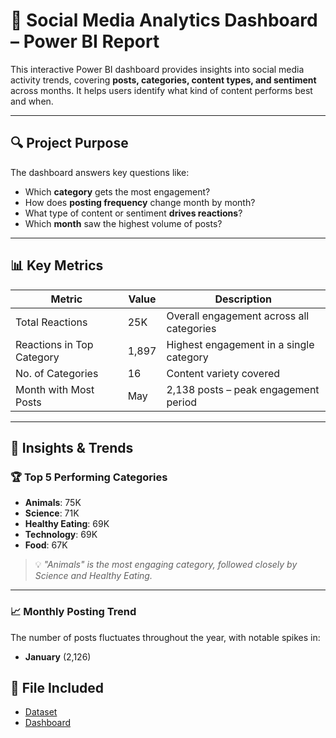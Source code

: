 # 📢 Social Media Analytics Dashboard – Power BI Report

This interactive Power BI dashboard provides insights into social media activity trends, covering **posts, categories, content types, and sentiment** across months. It helps users identify what kind of content performs best and when.

---

## 🔍 Project Purpose

The dashboard answers key questions like:

- Which **category** gets the most engagement?
- How does **posting frequency** change month by month?
- What type of content or sentiment **drives reactions**?
- Which **month** saw the highest volume of posts?

---

## 📊 Key Metrics

| Metric                        | Value   | Description                                  |
|------------------------------|---------|----------------------------------------------|
| Total Reactions              | 25K     | Overall engagement across all categories     |
| Reactions in Top Category    | 1,897   | Highest engagement in a single category      |
| No. of Categories            | 16      | Content variety covered                      |
| Month with Most Posts        | May     | 2,138 posts – peak engagement period         |

---

## 🧠 Insights & Trends

### 🏆 **Top 5 Performing Categories**
- **Animals**: 75K
- **Science**: 71K
- **Healthy Eating**: 69K
- **Technology**: 69K
- **Food**: 67K

> 💡 *"Animals" is the most engaging category, followed closely by Science and Healthy Eating.*

---

### 📈 **Monthly Posting Trend**
The number of posts fluctuates throughout the year, with notable spikes in:
- **January** (2,126)


## 📁 File Included

- <a href="https://github.com/AnkushChoudhary01/Accenture-data-analytics-and-visualization/blob/main/Content.csv">Dataset</a>
- <a href="https://github.com/AnkushChoudhary01/Accenture-data-analytics-and-visualization/blob/main/Screenshot%202025-04-11%20002700.png">Dashboard</a>
